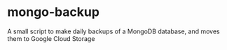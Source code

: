 # mongo-backup
A small script to make daily backups of a MongoDB database, and moves them to Google Cloud Storage
